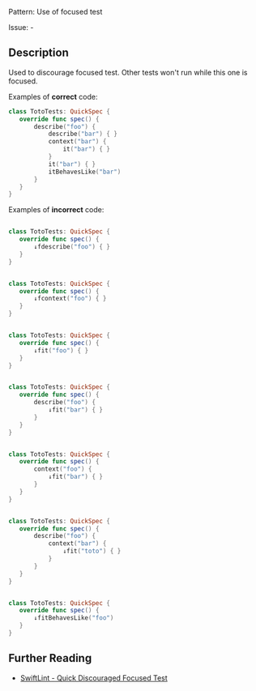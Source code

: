 Pattern: Use of focused test

Issue: -

## Description

Used to discourage focused test. Other tests won't run while this one is focused.

Examples of **correct** code:
```swift
class TotoTests: QuickSpec {
   override func spec() {
       describe("foo") {
           describe("bar") { } 
           context("bar") {
               it("bar") { }
           }
           it("bar") { }
           itBehavesLike("bar")
       }
   }
}

```
Examples of **incorrect** code:
```swift

class TotoTests: QuickSpec {
   override func spec() {
       ↓fdescribe("foo") { }
   }
}


class TotoTests: QuickSpec {
   override func spec() {
       ↓fcontext("foo") { }
   }
}


class TotoTests: QuickSpec {
   override func spec() {
       ↓fit("foo") { }
   }
}


class TotoTests: QuickSpec {
   override func spec() {
       describe("foo") {
           ↓fit("bar") { }
       }
   }
}


class TotoTests: QuickSpec {
   override func spec() {
       context("foo") {
           ↓fit("bar") { }
       }
   }
}


class TotoTests: QuickSpec {
   override func spec() {
       describe("foo") {
           context("bar") {
               ↓fit("toto") { }
           }
       }
   }
}


class TotoTests: QuickSpec {
   override func spec() {
       ↓fitBehavesLike("foo")
   }
}

```

## Further Reading

* [SwiftLint - Quick Discouraged Focused Test](https://github.com/realm/SwiftLint/blob/master/Rules.md#quick-discouraged-focused-test)
